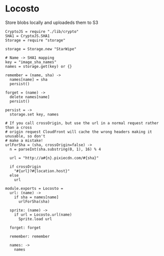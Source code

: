 Locosto
=======

Store blobs locally and uploadeds them to S3

    CryptoJS = require "./lib/crypto"
    SHA1 = CryptoJS.SHA1
    Storage = require "storage"

    storage = Storage.new "StarWipe"

    # Name -> SHA1 mapping
    key = "image_sha_names"
    names = storage.get(key) or {}

    remember = (name, sha) ->
      names[name] = sha
      persist()

    forget = (name) ->
      delete names[name]
      persist()

    persist = ->
      storage.set key, names

    # If you call crossOrigin, but use the url in a normal request rather than a cross
    # origin request CloudFront will cache the wrong headers making it unusable, so don't
    # make a mistake!
    urlForSha = (sha, crossOrigin=false) ->
      n = parseInt(sha.substring(0, 1), 16) % 4

      url = "http://a#{n}.pixiecdn.com/#{sha}"

      if crossOrigin
        "#{url}?#{location.host}"
      else
        url

    module.exports = Locosto =
      url: (name) ->
        if sha = names[name]
          urlForSha(sha)

      sprite: (name) ->
        if url = Locosto.url(name)
          Sprite.load url

      forget: forget

      remember: remember

      names: ->
        names

